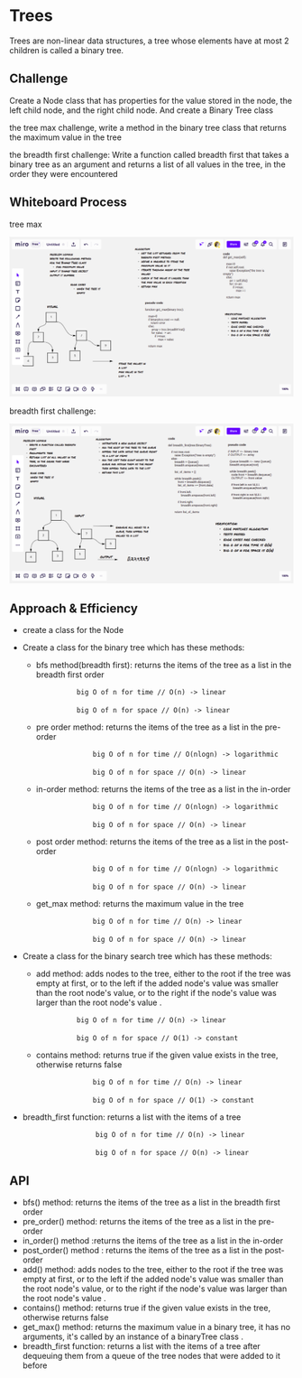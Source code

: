 # Trees

Trees are non-linear data structures, a tree whose elements have at most 2 children is called a binary tree.

## Challenge
Create a Node class that has properties for the value stored in the node, the left child node, and the right child node. And create a Binary Tree class

the tree max challenge, write a method in the binary tree class that returns the maximum value in the tree

the breadth first challenge: Write a function called breadth first that takes a binary tree as an argument and returns a list of all values in the tree, in the order they were encountered

## Whiteboard Process
tree max

![tree-max](tree-max.png)

breadth first challenge:

![bfs](tree-breadth-first.png)

## Approach & Efficiency
- create a class for the Node
- Create a class for the binary tree which has these methods:
    - bfs method(breadth first): returns the items of the tree as a list in the breadth first order

                    big O of n for time // O(n) -> linear

                    big O of n for space // O(n) -> linear

    - pre order method: returns the items of the tree as a list in the pre-order

                        big O of n for time // O(nlogn) -> logarithmic

                        big O of n for space // O(n) -> linear

    - in-order method: returns the items of the tree as a list in the in-order

                        big O of n for time // O(nlogn) -> logarithmic

                        big O of n for space // O(n) -> linear
    - post order method: returns the items of the tree as a list in the post-order

                        big O of n for time // O(nlogn) -> logarithmic

                        big O of n for space // O(n) -> linear
    - get_max method: returns the maximum value in the tree

                        big O of n for time // O(n) -> linear

                        big O of n for space // O(n) -> linear

- Create a class for the binary search tree which has these methods:
    - add method: adds nodes to the tree, either to the root if the tree was empty at first, or to the left if the added node's value was smaller than the root node's value, or to the right if the node's value was larger than the root node's value .

                    big O of n for time // O(n) -> linear

                    big O of n for space // O(1) -> constant

    - contains method: returns true if the given value exists in the tree, otherwise returns false

                        big O of n for time // O(n) -> linear

                        big O of n for space // O(1) -> constant
- breadth_first function: returns a list with the items of a tree

                        big O of n for time // O(n) -> linear

                        big O of n for space // O(n) -> linear


## API
- bfs() method: returns the items of the tree as a list in the breadth first order
- pre_order() method: returns the items of the tree as a list in the pre-order
- in_order() method :returns the items of the tree as a list in the in-order
- post_order() method : returns the items of the tree as a list in the post-order
- add() method: adds nodes to the tree, either to the root if the tree was empty at first, or to the left if the added node's value was smaller than the root node's value, or to the right if the node's value was larger than the root node's value .
- contains() method: returns true if the given value exists in the tree, otherwise returns false
- get_max() method: returns the maximum value in a binary tree, it has no arguments, it's called by an instance of a binaryTree class .
- breadth_first function: returns a list with the items of a tree after dequeuing them from a queue of the tree nodes that were added to it before
